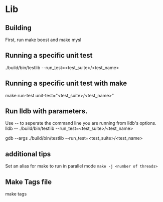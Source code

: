 # Lib

## Building
   First, run make boost and make mysl
   
## Running a specific unit test
   ./build/bin/testlib --run_test=<test_suite>/<test_name>

## Running a specific unit test with make
   make run-test unit-test="<test_suite>/<test_name>"

## Run lldb with parameters.
Use -- to seperate the command line you are running from lldb's options.
   lldb -- ./build/bin/testlib --run_test=<test_suite>/<test_name>

   gdb --args ./build/bin/testlib  --run_test=<test_suite>/<test_name>
   
## additional tips
Set an alias for make to run in parallel mode `make -j <number of threads>`

## Make Tags file
   make tags